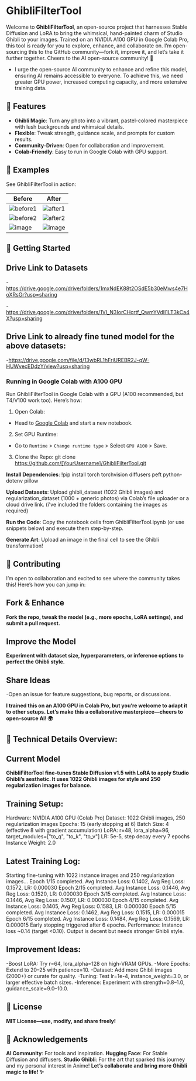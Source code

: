 # GhibliFilterTool

Welcome to **GhibliFilterTool**, an open-source project that harnesses Stable Diffusion and LoRA to bring the whimsical, hand-painted charm of Studio Ghibli to your images. Trained on an NVIDIA A100 GPU in Google Colab Pro, this tool is ready for you to explore, enhance, and collaborate on. I’m open-sourcing this to the GitHub community—fork it, improve it, and let’s take it further together. Cheers to the AI open-source community! 🎉

- I urge the open-source AI community to enhance and refine this model, ensuring AI remains accessible to everyone. To achieve this, we need greater GPU power, increased computing capacity, and more extensive training data.


## 🌟 Features

- **Ghibli Magic**: Turn any photo into a vibrant, pastel-colored masterpiece with lush backgrounds and whimsical details.
- **Flexible**: Tweak strength, guidance scale, and prompts for custom results.
- **Community-Driven**: Open for collaboration and improvement.
- **Colab-Friendly**: Easy to run in Google Colab with GPU support.

## 🎨 Examples

See GhibliFilterTool in action:

| Before | After |
|--------|-------|
|![before1](https://github.com/user-attachments/assets/5a14c4d2-7ce0-477d-94f9-be8e55253a48) | ![after1](https://github.com/user-attachments/assets/99a5c7c0-f6c1-4f1d-ba11-ace3a6e55e8c) |
|![before2](https://github.com/user-attachments/assets/90f301d0-96ed-4250-836b-73b371d5697d) | ![after2](https://github.com/user-attachments/assets/1a8e9208-12f3-417d-b71a-8d613b01728c) |
|![image](https://github.com/user-attachments/assets/df568d20-8825-422d-b6e6-f37463f06b12) | ![image](https://github.com/user-attachments/assets/ed095a7c-195a-41e7-a641-138f5e219645)



## 🚀 Getting Started

## Drive Link to Datasets 

-https://drive.google.com/drive/folders/1mxNdEK88t2OSdE5b30eMws4e7HoXRsGr?usp=sharing

-https://drive.google.com/drive/folders/1VI_N3IorCHcrtf_QwmYVdlI1LT3kCa4X?usp=sharing

## Drive Link to already fine tuned model for the above datasets: 

-https://drive.google.com/file/d/13wbRL1hFrjUREBR2J-qW-HUWvecEDdzY/view?usp=sharing


### Running in Google Colab with A100 GPU

Run GhibliFilterTool in Google Colab with a GPU (A100 recommended, but T4/V100 work too). Here’s how:

1. Open Colab:
   
- Head to [Google Colab](https://colab.research.google.com/) and start a new notebook.

2. Set GPU Runtime:

- Go to `Runtime` > `Change runtime type` > Select `GPU A100` > Save.

3. Clone the Repo: git clone https://github.com/[YourUsername]/GhibliFilterTool.git
   
**Install Dependencies**: !pip install torch torchvision diffusers peft python-dotenv pillow

**Upload Datasets**: Upload ghibli_dataset (1022 Ghibli images) and regularization_dataset (1000 + generic photos) via Colab’s file uploader or a cloud drive link. (i've included the folders containing the images as required) 

**Run the Code**: Copy the notebook cells from GhibliFilterTool.ipynb (or use snippets below) and execute them step-by-step.

**Generate Art**: Upload an image in the final cell to see the Ghibli transformation!

## 🤝 Contributing

I’m open to collaboration and excited to see where the community takes this! Here’s how you can jump in:

## Fork & Enhance

**Fork the repo, tweak the model (e.g., more epochs, LoRA settings), and submit a pull request.**

## Improve the Model

**Experiment with dataset size, hyperparameters, or inference options to perfect the Ghibli style.**

## Share Ideas

-Open an issue for feature suggestions, bug reports, or discussions.

**I trained this on an A100 GPU in Colab Pro, but you’re welcome to adapt it to other setups. Let’s make this a collaborative masterpiece—cheers to open-source AI! 🌍**

## 📖 Technical Details Overview:

## Current Model

**GhibliFilterTool fine-tunes Stable Diffusion v1.5 with LoRA to apply Studio Ghibli’s aesthetic. It uses 1022 Ghibli images for style and 250 regularization images for balance.**

## Training Setup:

Hardware: NVIDIA A100 GPU (Colab Pro)
Dataset: 1022 Ghibli images, 250 regularization images
Epochs: 15 (early stopping at 6)
Batch Size: 4 (effective 8 with gradient accumulation)
LoRA: r=48, lora_alpha=96, target_modules=["to_q", "to_k", "to_v"]
LR: 5e-5, step decay every 7 epochs
Instance Weight: 2.0

## Latest Training Log:

Starting fine-tuning with 1022 instance images and 250 regularization images...
Epoch 1/15 completed. Avg Instance Loss: 0.1402, Avg Reg Loss: 0.1572, LR: 0.000030
Epoch 2/15 completed. Avg Instance Loss: 0.1446, Avg Reg Loss: 0.1520, LR: 0.000030
Epoch 3/15 completed. Avg Instance Loss: 0.1446, Avg Reg Loss: 0.1507, LR: 0.000030
Epoch 4/15 completed. Avg Instance Loss: 0.1405, Avg Reg Loss: 0.1583, LR: 0.000030
Epoch 5/15 completed. Avg Instance Loss: 0.1462, Avg Reg Loss: 0.1515, LR: 0.000015
Epoch 6/15 completed. Avg Instance Loss: 0.1484, Avg Reg Loss: 0.1569, LR: 0.000015
Early stopping triggered after 6 epochs.
Performance: Instance loss ~0.14 (target <0.10). Output is decent but needs stronger Ghibli style.

## Improvement Ideas:

-Boost LoRA: Try r=64, lora_alpha=128 on high-VRAM GPUs.
-More Epochs: Extend to 20–25 with patience=10.
-Dataset: Add more Ghibli images (2000+) or curate for quality.
-Tuning: Test lr=1e-4, instance_weight=3.0, or larger effective batch sizes.
-Inference: Experiment with strength=0.8–1.0, guidance_scale=9.0–10.0.

## 📜 License

**MIT License—use, modify, and share freely!**

## 🙌 Acknowledgements
**AI Community**: For tools and inspiration.
**Hugging Face**: For Stable Diffusion and diffusers.
**Studio Ghibli**: For the art that sparked this journey and my personal interest in Anime!
**Let’s collaborate and bring more Ghibli magic to life! ✨**
